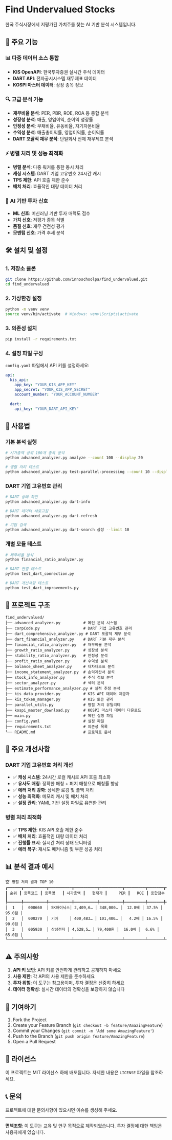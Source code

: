 # Find Undervalued Stocks

한국 주식시장에서 저평가된 가치주를 찾는 AI 기반 분석 시스템입니다.

## 🚀 주요 기능

### 📊 다중 데이터 소스 통합
- **KIS OpenAPI**: 한국투자증권 실시간 주식 데이터
- **DART API**: 전자공시시스템 재무제표 데이터
- **KOSPI 마스터 데이터**: 상장 종목 정보

### 🔍 고급 분석 기능
- **재무비율 분석**: PER, PBR, ROE, ROA 등 종합 분석
- **성장성 분석**: 매출, 영업이익, 순이익 성장률
- **안정성 분석**: 부채비율, 유동비율, 자기자본비율
- **수익성 분석**: 매출총이익률, 영업이익률, 순이익률
- **DART 포괄적 재무 분석**: 단일회사 전체 재무제표 분석

### ⚡ 병렬 처리 및 성능 최적화
- **병렬 분석**: 다중 워커를 통한 동시 처리
- **캐싱 시스템**: DART 기업 고유번호 24시간 캐시
- **TPS 제한**: API 호출 제한 준수
- **배치 처리**: 효율적인 대량 데이터 처리

### 🎯 AI 기반 투자 신호
- **ML 신호**: 머신러닝 기반 투자 매력도 점수
- **가치 신호**: 저평가 종목 식별
- **품질 신호**: 재무 건전성 평가
- **모멘텀 신호**: 가격 추세 분석

## 🛠️ 설치 및 설정

### 1. 저장소 클론
```bash
git clone https://github.com/innoschoolpa/find_undervalued.git
cd find_undervalued
```

### 2. 가상환경 설정
```bash
python -m venv venv
source venv/bin/activate  # Windows: venv\Scripts\activate
```

### 3. 의존성 설치
```bash
pip install -r requirements.txt
```

### 4. 설정 파일 구성
`config.yaml` 파일에서 API 키를 설정하세요:

```yaml
api:
  kis_api:
    app_key: "YOUR_KIS_APP_KEY"
    app_secret: "YOUR_KIS_APP_SECRET"
    account_number: "YOUR_ACCOUNT_NUMBER"
  
  dart:
    api_key: "YOUR_DART_API_KEY"
```

## 📖 사용법

### 기본 분석 실행
```bash
# 시가총액 상위 100개 종목 분석
python advanced_analyzer.py analyze --count 100 --display 20

# 병렬 처리 테스트
python advanced_analyzer.py test-parallel-processing --count 10 --display 10
```

### DART 기업 고유번호 관리
```bash
# DART 상태 확인
python advanced_analyzer.py dart-info

# DART 데이터 새로고침
python advanced_analyzer.py dart-refresh

# 기업 검색
python advanced_analyzer.py dart-search 삼성 --limit 10
```

### 개별 모듈 테스트
```bash
# 재무비율 분석
python financial_ratio_analyzer.py

# DART 연결 테스트
python test_dart_connection.py

# DART 개선사항 테스트
python test_dart_improvements.py
```

## 📁 프로젝트 구조

```
find_undervalued/
├── advanced_analyzer.py          # 메인 분석 시스템
├── corpCode.py                   # DART 기업 고유번호 관리
├── dart_comprehensive_analyzer.py # DART 포괄적 재무 분석
├── dart_financial_analyzer.py    # DART 기본 재무 분석
├── financial_ratio_analyzer.py   # 재무비율 분석
├── growth_ratio_analyzer.py      # 성장성 분석
├── stability_ratio_analyzer.py   # 안정성 분석
├── profit_ratio_analyzer.py      # 수익성 분석
├── balance_sheet_analyzer.py     # 대차대조표 분석
├── income_statement_analyzer.py  # 손익계산서 분석
├── stock_info_analyzer.py        # 주식 정보 분석
├── sector_analyzer.py            # 섹터 분석
├── estimate_performance_analyzer.py # 실적 추정 분석
├── kis_data_provider.py          # KIS API 데이터 제공자
├── kis_token_manager.py          # KIS 토큰 관리
├── parallel_utils.py             # 병렬 처리 유틸리티
├── kospi_master_download.py      # KOSPI 마스터 데이터 다운로드
├── main.py                       # 메인 실행 파일
├── config.yaml                   # 설정 파일
├── requirements.txt              # 의존성 목록
└── README.md                     # 프로젝트 문서
```

## 🔧 주요 개선사항

### DART 기업 고유번호 처리 개선
- ✅ **캐싱 시스템**: 24시간 로컬 캐시로 API 호출 최소화
- ✅ **유사도 매칭**: 정확한 매칭 + 퍼지 매칭으로 매칭률 향상
- ✅ **에러 처리 강화**: 상세한 로깅 및 폴백 처리
- ✅ **성능 최적화**: 메모리 캐시 및 배치 처리
- ✅ **설정 관리**: YAML 기반 설정 파일로 유연한 관리

### 병렬 처리 최적화
- ✅ **TPS 제한**: KIS API 호출 제한 준수
- ✅ **배치 처리**: 효율적인 대량 데이터 처리
- ✅ **진행률 표시**: 실시간 처리 상태 모니터링
- ✅ **에러 복구**: 재시도 메커니즘 및 부분 성공 처리

## 📊 분석 결과 예시

```
🏆 병렬 처리 결과 TOP 10
┏━━━━━━┳━━━━━━━━━━┳━━━━━━━━━━┳━━━━━━━━━━┳━━━━━━━━━━┳━━━━━━━━━┳━━━━━━━┳━━━━━━━━━┓
┃ 순위 ┃ 종목코드 ┃ 종목명   ┃ 시가총액 ┃   현재가 ┃     PER ┃   ROE ┃ 종합점수┃
┡━━━━━━╇━━━━━━━━━━╇━━━━━━━━━━╇━━━━━━━━━━╇━━━━━━━━━━╇━━━━━━━━━╇━━━━━━━╇━━━━━━━━━┩
│  1   │  000660  │ SK하이닉스│ 2,409,6… │ 348,000… │  12.8배 │ 37.5% │  95.0점 │
│  2   │  000270  │ 기아     │ 400,483… │ 101,400… │   4.2배 │ 16.5% │  90.0점 │
│  3   │  005930  │ 삼성전자 │ 4,528,5… │ 79,400원 │  16.0배 │  6.6% │  65.0점 │
└──────┴──────────┴──────────┴──────────┴──────────┴─────────┴───────┴─────────┘
```

## ⚠️ 주의사항

1. **API 키 보안**: API 키를 안전하게 관리하고 공개하지 마세요
2. **사용 제한**: 각 API의 사용 제한을 준수하세요
3. **투자 위험**: 이 도구는 참고용이며, 투자 결정은 신중히 하세요
4. **데이터 정확성**: 실시간 데이터의 정확성을 보장하지 않습니다

## 🤝 기여하기

1. Fork the Project
2. Create your Feature Branch (`git checkout -b feature/AmazingFeature`)
3. Commit your Changes (`git commit -m 'Add some AmazingFeature'`)
4. Push to the Branch (`git push origin feature/AmazingFeature`)
5. Open a Pull Request

## 📄 라이선스

이 프로젝트는 MIT 라이선스 하에 배포됩니다. 자세한 내용은 `LICENSE` 파일을 참조하세요.

## 📞 문의

프로젝트에 대한 문의사항이 있으시면 이슈를 생성해 주세요.

---

**면책조항**: 이 도구는 교육 및 연구 목적으로 제작되었습니다. 투자 결정에 대한 책임은 사용자에게 있습니다.
